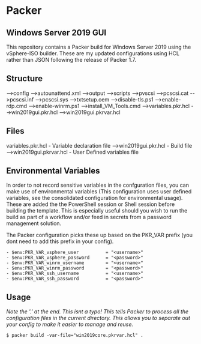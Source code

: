 # Packer

## Windows Server 2019 GUI
 
 This repository contains a Packer build for Windows Server 2019 using the vSphere-ISO builder.
 These are my updated configurations using HCL rather than JSON following the release of Packer 1.7.

## Structure

 -->config
	-->autounattend.xml
 -->output
 -->scripts
	-->pvscsi
		-->pcscsi.cat
		-->pcscsi.inf
		-->pcscsi.sys
		-->txtsetup.oem
	-->disable-tls.ps1
	-->enable-rdp.cmd
	-->enable-winrm.ps1
	-->install_VM_Tools.cmd
 -->variables.pkr.hcl
 -->win2019gui.pkr.hcl
 -->win2019gui.pkrvar.hcl

## Files
variables.pkr.hcl - Variable declaration file
 -->win2019gui.pkr.hcl - Build file 
 -->win2019gui.pkrvar.hcl - User Defined variables file

## Environmental Variables
In order to not record sensitive variables in the confguration files, you can make use of environmental variables (This configuration uses user defined variables, see the consolidated configuration for environmental usage).  These are added the the PowerShell session or Shell session before building the template.  This is especially useful should you wish to run the build as part of a workflow and/or feed in secrets from a password management solution. 

The Packer configuration picks these up based on the PKR_VAR prefix (you dont need to add this prefix in your config).

```
- $env:PKR_VAR_vsphere_user          = "<username>"
- $env:PKR_VAR_vsphere_password      = "<password>"
- $env:PKR_VAR_winrm_username        = "<username>"
- $env:PKR_VAR_winrm_password        = "<password>"
- $env:PKR_VAR_ssh_username          = "<username>"
- $env:PKR_VAR_ssh_password          = "<password>"
```

## Usage

*Note the '.' at the end.  This isnt a typo!  This tells Packer to process all the configuration files in the current directory.  This allows you to separate out your config to make it easier to manage and reuse.*

```
$ packer build -var-file="win2019core.pkrvar.hcl" .
```